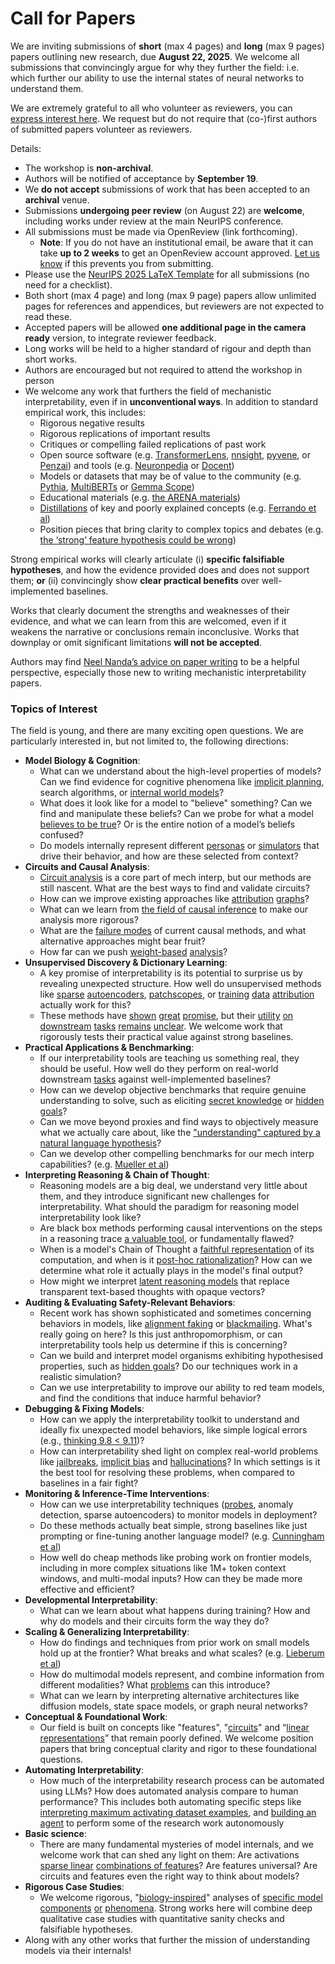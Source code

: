 # Call for Papers
We are inviting submissions of **short** (max 4 pages) and **long** (max 9 pages) papers outlining new research, due **August 22, 2025**. We welcome all submissions that convincingly argue for why they further the field: i.e. which further our ability to use the internal states of neural networks to understand them. 

We are extremely grateful to all who volunteer as reviewers, you can [express interest here](https://www.google.com/url?q=https://docs.google.com/forms/d/e/1FAIpQLSdiw1SJllzoTz_nqzDTzTOGb9DV3W_truQyh-WvYj_QGIi7Mg/viewform?usp%3Ddialog&sa=D&source=editors&ust=1752750502813683&usg=AOvVaw2lDpvkqTm7EPyoJaUsohYG). We request but do not require that (co-)first authors of submitted papers volunteer as reviewers. 

Details: 
* The workshop is **non-archival**.
* Authors will be notified of acceptance by **September 19**.
* We **do not accept** submissions of work that has been accepted to an **archival** venue.
* Submissions **undergoing peer review** (on August 22) are **welcome**, including works under review at the main NeurIPS conference.
* All submissions must be made via OpenReview (link forthcoming).
  * **Note**: If you do not have an institutional email, be aware that it can take **up to 2 weeks** to get an OpenReview account approved. [Let us know](mailto:neurips2025@mechinterpworkshop.com) if this prevents you from submitting.
* Please use the [NeurIPS 2025 LaTeX Template](https://www.google.com/url?q=https://media.neurips.cc/Conferences/NeurIPS2025/Styles.zip&sa=D&source=editors&ust=1752750502815367&usg=AOvVaw0cz8-6j9WVPV0DFhwdYp4f) for all submissions (no need for a checklist).
* Both short (max 4 page) and long (max 9 page) papers allow unlimited pages for references and appendices, but reviewers are not expected to read these.
* Accepted papers will be allowed **one additional page in the camera ready** version, to integrate reviewer feedback.
* Long works will be held to a higher standard of rigour and depth than short works.
* Authors are encouraged but not required to attend the workshop in person
* We welcome any work that furthers the field of mechanistic interpretability, even if in **unconventional ways**. In addition to standard empirical work, this includes:
  * Rigorous negative results
  * Rigorous replications of important results
  * Critiques or compelling failed replications of past work
  * Open source software (e.g. [TransformerLens](https://www.google.com/url?q=https://github.com/neelnanda-io/TransformerLens&sa=D&source=editors&ust=1752750502816883&usg=AOvVaw0oF3eeYPFpGHwxC4sQBonZ), [nnsight](https://www.google.com/url?q=https://github.com/ndif-team/nnsight&sa=D&source=editors&ust=1752750502817044&usg=AOvVaw13I9wTLpNVUIPn8-YveSUd), [pyvene](https://www.google.com/url?q=https://github.com/stanfordnlp/pyvene/tree/main/pyvene/models/mlp&sa=D&source=editors&ust=1752750502817159&usg=AOvVaw2x32Tm-jO5m_G9t_et96Mu), or [Penzai](https://www.google.com/url?q=https://github.com/google-deepmind/penzai&sa=D&source=editors&ust=1752750502817297&usg=AOvVaw1nV5zJqUrhduNWlOtT4juA)) and tools (e.g. [Neuronpedia](https://www.google.com/url?q=http://neuronpedia.org&sa=D&source=editors&ust=1752750502817439&usg=AOvVaw2gIaaYKUuuztpOjLJvMkzH) or [Docent](https://www.google.com/url?q=https://transluce.org/introducing-docent&sa=D&source=editors&ust=1752750502817554&usg=AOvVaw2WfVz4ccrEnw_-_diC2Gk1))
  * Models or datasets that may be of value to the community (e.g. [Pythia](https://www.google.com/url?q=https://arxiv.org/abs/2304.01373&sa=D&source=editors&ust=1752750502817747&usg=AOvVaw3BPp9wrLCjOMF4l3zyDuyi), [MultiBERTs](https://www.google.com/url?q=https://arxiv.org/abs/2106.16163&sa=D&source=editors&ust=1752750502817857&usg=AOvVaw28trmGuSAnJKSMbY2f7Voe) or [Gemma Scope](https://www.google.com/url?q=https://arxiv.org/abs/2408.05147&sa=D&source=editors&ust=1752750502818000&usg=AOvVaw3PiC2uavsqN3cn3sw_43jH))
  * Educational materials (e.g. [the ARENA materials](https://www.google.com/url?q=https://arena3-chapter1-transformer-interp.streamlit.app/&sa=D&source=editors&ust=1752750502818247&usg=AOvVaw1ekRgUfI5qprJIDDhs6ZEA))
  * [Distillations](https://www.google.com/url?q=https://distill.pub/2017/research-debt/&sa=D&source=editors&ust=1752750502818393&usg=AOvVaw3QQ7f1idMLODZygfwTIJ1t) of key and poorly explained concepts (e.g. [Ferrando et al](https://www.google.com/url?q=https://arxiv.org/abs/2405.00208&sa=D&source=editors&ust=1752750502818550&usg=AOvVaw14KtiNysD7TgqXGRQKRJEN))
  * Position pieces that bring clarity to complex topics and debates (e.g. [the ‘strong’ feature hypothesis could be wrong](https://www.google.com/url?q=https://www.alignmentforum.org/posts/tojtPCCRpKLSHBdpn/the-strong-feature-hypothesis-could-be-wrong&sa=D&source=editors&ust=1752750502818824&usg=AOvVaw0R7TGre599Cwmqq8cdrGVJ))

Strong empirical works will clearly articulate (i) **specific falsifiable hypotheses**, and how the evidence provided does and does not support them; **or** (ii) convincingly show **clear practical benefits** over well-implemented baselines. 

Works that clearly document the strengths and weaknesses of their evidence, and what we can learn from this are welcomed, even if it weakens the narrative or conclusions remain inconclusive. Works that downplay or omit significant limitations **will not be accepted**. 

Authors may find [Neel Nanda’s advice on paper writing](https://www.google.com/url?q=https://www.alignmentforum.org/posts/eJGptPbbFPZGLpjsp/highly-opinionated-advice-on-how-to-write-ml-papers&sa=D&source=editors&ust=1752750502819983&usg=AOvVaw3EfPhyy-lpPhZlhxhBK14a) to be a helpful perspective, especially those new to writing mechanistic interpretability papers. 
### Topics of Interest
The field is young, and there are many exciting open questions. We are particularly interested in, but not limited to, the following directions: 
* **Model Biology & Cognition**:
  * What can we understand about the high-level properties of models? Can we find evidence for cognitive phenomena like [implicit planning](https://www.google.com/url?q=https://transformer-circuits.pub/2025/attribution-graphs/biology.html%23dives-poems&sa=D&source=editors&ust=1752750502820782&usg=AOvVaw3xUNTM6caSRZuZZ_s_qgoP), search algorithms, or [internal world models](https://www.google.com/url?q=https://arxiv.org/abs/2210.13382&sa=D&source=editors&ust=1752750502820948&usg=AOvVaw3cdNz8zzFYmAa_-RD8C6nf)?
  * What does it look like for a model to "believe" something? Can we find and manipulate these beliefs? Can we probe for what a model [believes to be true](https://www.google.com/url?q=https://arxiv.org/abs/2310.06824&sa=D&source=editors&ust=1752750502821204&usg=AOvVaw1HnhtKfa5JoR110vMvlnMd)? Or is the entire notion of a model’s beliefs confused?
  * Do models internally represent different [personas](https://www.google.com/url?q=https://arxiv.org/abs/2406.12094&sa=D&source=editors&ust=1752750502821423&usg=AOvVaw18o9Nznq3eerdEWMCVOVa1) or [simulators](https://www.google.com/url?q=https://www.nature.com/articles/s41586-023-06647-8&sa=D&source=editors&ust=1752750502821561&usg=AOvVaw0RnEUZdi21wyLMfFjy0i1n) that drive their behavior, and how are these selected from context?
* **Circuits and Causal Analysis**:
  * [Circuit analysis](https://www.google.com/url?q=https://distill.pub/2020/circuits/zoom-in/&sa=D&source=editors&ust=1752750502821862&usg=AOvVaw1G8CPbU6IM30RUaWx70qf_) is a core part of mech interp, but our methods are still nascent. What are the best ways to find and validate circuits?
  * How can we improve existing approaches like [attribution](https://www.google.com/url?q=https://arxiv.org/abs/2406.11944&sa=D&source=editors&ust=1752750502822312&usg=AOvVaw2cIhjIgT_jKXSzYw98pY2n) [graphs](https://www.google.com/url?q=https://transformer-circuits.pub/2025/attribution-graphs/methods.html&sa=D&source=editors&ust=1752750502822492&usg=AOvVaw2oGVyFEX3SdAJkEprp2swP)?
  * What can we learn from [the field of causal inference](https://www.google.com/url?q=https://arxiv.org/abs/2407.04690&sa=D&source=editors&ust=1752750502822676&usg=AOvVaw3Zf-KaQ4YSQW51al9_odzm) to make our analysis more rigorous?
  * What are the [failure modes](https://www.google.com/url?q=https://arxiv.org/abs/2307.15771&sa=D&source=editors&ust=1752750502822888&usg=AOvVaw0KrXwgo4zQAdpoF7DrxLgV) of current causal methods, and what alternative approaches might bear fruit?
  * How far can we push [weight-based](https://www.google.com/url?q=https://arxiv.org/abs/2301.05217&sa=D&source=editors&ust=1752750502823118&usg=AOvVaw1csepn8b-wahPjKwuMnloo) [analysis](https://www.google.com/url?q=https://arxiv.org/abs/2410.08417&sa=D&source=editors&ust=1752750502823212&usg=AOvVaw2550v2LUat3QQwDe12BlP1)?
* **Unsupervised Discovery & Dictionary Learning**:
  * A key promise of interpretability is its potential to surprise us by revealing unexpected structure. How well do unsupervised methods like [sparse](https://www.google.com/url?q=https://arxiv.org/abs/2103.15949&sa=D&source=editors&ust=1752750502823534&usg=AOvVaw10uWb1HnDkxo53uK61P0gc) [autoencoders](https://www.google.com/url?q=https://transformer-circuits.pub/2023/monosemantic-features&sa=D&source=editors&ust=1752750502823640&usg=AOvVaw1TBgL3E5x6abCK71wi8dbJ), [patch](https://www.google.com/url?q=https://arxiv.org/abs/2401.06102&sa=D&source=editors&ust=1752750502823742&usg=AOvVaw1XfNDL5KI-kJBN-njRPMS8)[scopes](https://www.google.com/url?q=https://arxiv.org/abs/2403.10949v2&sa=D&source=editors&ust=1752750502823812&usg=AOvVaw2hpXNkaygBATJTklBL9Vgo), or [training](https://www.google.com/url?q=https://proceedings.mlr.press/v70/koh17a?ref%3Dhttps://githubhelp.com&sa=D&source=editors&ust=1752750502823918&usg=AOvVaw17EUZggjlCxqPBw9hVLugO) [data](https://www.google.com/url?q=https://arxiv.org/abs/2308.03296&sa=D&source=editors&ust=1752750502824040&usg=AOvVaw3DczZ-Wqg2vgEMWKq9uoQ7) [attribution](https://www.google.com/url?q=https://arxiv.org/abs/2205.11482&sa=D&source=editors&ust=1752750502824196&usg=AOvVaw2AOagU9FXB4hw2W-13Exod) actually work for this?
  * These methods have [shown](https://www.google.com/url?q=https://transformer-circuits.pub/2024/scaling-monosemanticity/index.html&sa=D&source=editors&ust=1752750502824413&usg=AOvVaw2Wlf4HoyAG4LVF0dVhofcD) [great](https://www.google.com/url?q=https://transformer-circuits.pub/2025/attribution-graphs/biology.html&sa=D&source=editors&ust=1752750502824532&usg=AOvVaw0THOZMBLia1NvTIEJToMU1) [promise](https://www.google.com/url?q=https://arxiv.org/abs/2503.10965&sa=D&source=editors&ust=1752750502824621&usg=AOvVaw3UH7PiQ9owzpuO3lWhhg4L), but their [utility](https://www.google.com/url?q=https://arxiv.org/abs/2502.16681&sa=D&source=editors&ust=1752750502824711&usg=AOvVaw22jnm3ZIBGTAqVK4JfmZsx) [on](https://www.google.com/url?q=https://www.tilderesearch.com/blog/sieve&sa=D&source=editors&ust=1752750502824809&usg=AOvVaw2AFI_PAsr4CxeX0j-hFHpP) [downstream](https://www.google.com/url?q=https://arxiv.org/abs/2501.17148&sa=D&source=editors&ust=1752750502824899&usg=AOvVaw2xDSynuNC6HZoXAGrvJ2Y4) [tasks](https://www.google.com/url?q=https://transformer-circuits.pub/2024/features-as-classifiers/index.html&sa=D&source=editors&ust=1752750502825011&usg=AOvVaw3yYBE5MCcc51ljOiyp112K) [remains](https://www.google.com/url?q=https://arxiv.org/abs/2502.04382&sa=D&source=editors&ust=1752750502825097&usg=AOvVaw0o1VFTBI-Tbdpq2zMVKHGA) [unclear](https://www.google.com/url?q=https://www.alignmentforum.org/posts/4uXCAJNuPKtKBsi28/negative-results-for-saes-on-downstream-tasks&sa=D&source=editors&ust=1752750502825210&usg=AOvVaw0PBbsP4_XhZLGevTKcm5zZ). We welcome work that rigorously tests their practical value against strong baselines.
* **Practical Applications & Benchmarking**:
  * If our interpretability tools are teaching us something real, they should be useful. How well do they perform on real-world downstream [tasks](https://www.google.com/url?q=https://www.lesswrong.com/posts/wGRnzCFcowRCrpX4Y/downstream-applications-as-validation-of-interpretability&sa=D&source=editors&ust=1752750502825638&usg=AOvVaw2yegNMcnrpGO06Sf0-Zrsb) against well-implemented baselines?
  * How can we develop objective benchmarks that require genuine understanding to solve, such as eliciting [secret knowledge](https://www.google.com/url?q=https://arxiv.org/abs/2505.14352&sa=D&source=editors&ust=1752750502825905&usg=AOvVaw0HEmLrTUI-LZWlyUro6hra) or [hidden goals](https://www.google.com/url?q=https://arxiv.org/abs/2503.10965&sa=D&source=editors&ust=1752750502826035&usg=AOvVaw2GNJGI6AXmV_cxSWne7vNJ)?
  * Can we move beyond proxies and find ways to objectively measure what we actually care about, like the ["understanding" captured by a natural language hypothesis](https://www.google.com/url?q=https://arxiv.org/abs/2502.04382&sa=D&source=editors&ust=1752750502826327&usg=AOvVaw33ne-xIxu5zUb8NNhAbPR1)?
  * Can we develop other compelling benchmarks for our mech interp capabilities? (e.g. [Mueller et al](https://www.google.com/url?q=https://arxiv.org/abs/2504.13151&sa=D&source=editors&ust=1752750502826520&usg=AOvVaw1yEuGCD1wTHI2sZu6Z_cep))
* **Interpreting Reasoning & Chain of Thought**:
  * Reasoning models are a big deal, we understand very little about them, and they introduce significant new challenges for interpretability. What should the paradigm for reasoning model interpretability look like?
  * Are black box methods performing causal interventions on the steps in a reasoning trace [a valuable tool](https://www.google.com/url?q=https://arxiv.org/abs/2506.19143&sa=D&source=editors&ust=1752750502827035&usg=AOvVaw31LCpxm3DAHM6TS9yLT-hn), or fundamentally flawed?
  * When is a model's Chain of Thought a [faithful representation](https://www.google.com/url?q=https://arxiv.org/abs/2305.04388&sa=D&source=editors&ust=1752750502827228&usg=AOvVaw3euj5FI9n_dzr99jUssR_r) of its computation, and when is it [post-hoc rationalization](https://www.google.com/url?q=https://arxiv.org/abs/2503.08679&sa=D&source=editors&ust=1752750502827358&usg=AOvVaw2J6YDbmmogSh24Y3zgLBxz)? How can we determine what role it actually plays in the model's final output?
  * How might we interpret [latent reasoning models](https://www.google.com/url?q=https://arxiv.org/abs/2412.06769&sa=D&source=editors&ust=1752750502827588&usg=AOvVaw36Kw9mxn6LNHpjh8iTCRyr) that replace transparent text-based thoughts with opaque vectors?
* **Auditing & Evaluating Safety-Relevant Behaviors**:
  * Recent work has shown sophisticated and sometimes concerning behaviors in models, like [alignment faking](https://www.google.com/url?q=https://arxiv.org/abs/2412.14093&sa=D&source=editors&ust=1752750502828114&usg=AOvVaw1bbpxC3c2jx5um6LnVvKyQ) or [blackmailing](https://www.google.com/url?q=https://www.anthropic.com/research/agentic-misalignment&sa=D&source=editors&ust=1752750502828288&usg=AOvVaw32gswuviaUiW7Rdk6hkD9M). What's really going on here? Is this just anthropomorphism, or can interpretability tools help us determine if this is concerning?
  * Can we build and interpret model organisms exhibiting hypothesised properties, such as [hidden goals](https://www.google.com/url?q=https://arxiv.org/abs/2503.10965&sa=D&source=editors&ust=1752750502828617&usg=AOvVaw0kZ2keC0q9qsTqcjdpOLa5)? Do our techniques work in a realistic simulation?
  * Can we use interpretability to improve our ability to red team models, and find the conditions that induce harmful behavior?
* **Debugging & Fixing Models**:
  * How can we apply the interpretability toolkit to understand and ideally fix unexpected model behaviors, like simple logical errors (e.g., [thinking 9.8 < 9.11](https://www.google.com/url?q=https://transluce.org/observability-interface&sa=D&source=editors&ust=1752750502829147&usg=AOvVaw1G6ArhEjDFZWvVdK6iwQhp))?
  * How can interpretability shed light on complex real-world problems like [jailbreaks](https://www.google.com/url?q=https://transformer-circuits.pub/2025/attribution-graphs/biology.html%23dives-jailbreak&sa=D&source=editors&ust=1752750502829362&usg=AOvVaw3-TrcSCkNHzrYPW8uRbtEU), [implicit bias](https://www.google.com/url?q=https://arxiv.org/abs/2506.10922&sa=D&source=editors&ust=1752750502829465&usg=AOvVaw1ijnSzVAOtH9dhRUX2nk3j) and [hallucinations](https://www.google.com/url?q=https://arxiv.org/abs/2411.14257&sa=D&source=editors&ust=1752750502829563&usg=AOvVaw2pyV7uB1T5PgF6aZQ6Px6C)? In which settings is it the best tool for resolving these problems, when compared to baselines in a fair fight?
* **Monitoring & Inference-Time Interventions**:
  * How can we use interpretability techniques ([probes](https://www.google.com/url?q=https://arxiv.org/abs/2102.12452&sa=D&source=editors&ust=1752750502829969&usg=AOvVaw2_f2ggZ1Q2nVDQmWuvVvDU), anomaly detection, sparse autoencoders) to monitor models in deployment?
  * Do these methods actually beat simple, strong baselines like just prompting or fine-tuning another language model? (e.g. [Cunningham et al](https://www.google.com/url?q=https://alignment.anthropic.com/2025/cheap-monitors/&sa=D&source=editors&ust=1752750502830360&usg=AOvVaw2Rx_5OAXbaBaos1Iv-jmNo))
  * How well do cheap methods like probing work on frontier models, including in more complex situations like 1M+ token context windows, and multi-modal inputs? How can they be made more effective and efficient?
* **Developmental Interpretability**:
  * What can we learn about what happens during training? How and why do models and their circuits form the way they do?
* **Scaling & Generalizing Interpretability**:
  * How do findings and techniques from prior work on small models hold up at the frontier? What breaks and what scales? (e.g. [Lieberum et al](https://www.google.com/url?q=https://arxiv.org/abs/2307.09458&sa=D&source=editors&ust=1752750502831187&usg=AOvVaw0ZBq0mEEU4iqGRhrDj6H22))
  * How do multimodal models represent, and combine information from different modalities? What [problems](https://www.google.com/url?q=https://openreview.net/pdf?id%3DVUhRdZp8ke&sa=D&source=editors&ust=1752750502831419&usg=AOvVaw1IaKxsHHFjoC1sY-4iPaQe) can this introduce?
  * What can we learn by interpreting alternative architectures like diffusion models, state space models, or graph neural networks?
* **Conceptual & Foundational Work**:
  * Our field is built on concepts like "features", "[circuits](https://www.google.com/url?q=https://distill.pub/2020/circuits/zoom-in/&sa=D&source=editors&ust=1752750502831883&usg=AOvVaw2JyCfHdbygXDRpFeqotH9R)" and “[linear representations](https://www.google.com/url?q=https://transformer-circuits.pub/2024/july-update/index.html%23linear-representations&sa=D&source=editors&ust=1752750502832067&usg=AOvVaw2Tn39mbwG5X1171d4mQ90n)” that remain poorly defined. We welcome position papers that bring conceptual clarity and rigor to these foundational questions.
* **Automating Interpretability**:
  * How much of the interpretability research process can be automated using LLMs? How does automated analysis compare to human performance? This includes both automating specific steps like [interpreting maximum activating dataset examples](https://www.google.com/url?q=https://openaipublic.blob.core.windows.net/neuron-explainer/paper/index.html&sa=D&source=editors&ust=1752750502832717&usg=AOvVaw2zpAym26YRngadtLmXL8lm), and [building an agent](https://www.google.com/url?q=https://arxiv.org/abs/2404.14394&sa=D&source=editors&ust=1752750502832873&usg=AOvVaw0Kky6djB-rxE76KHg6N8Ag) to perform some of the research work autonomously
* **Basic science**:
  * There are many fundamental mysteries of model internals, and we welcome work that can shed any light on them: Are activations [sparse linear](https://www.google.com/url?q=https://arxiv.org/abs/1601.03764&sa=D&source=editors&ust=1752750502833431&usg=AOvVaw2B6zk7dXPU6n9gDJBWRYmr) [combinations of features](https://www.google.com/url?q=https://transformer-circuits.pub/2022/toy_model/index.html&sa=D&source=editors&ust=1752750502833650&usg=AOvVaw0C4iGUXY_AzIqw8OYiX_I2)? Are features universal? Are circuits and features even the right way to think about models?
* **Rigorous Case Studies**:
  * We welcome rigorous, "[biology-inspired](https://www.google.com/url?q=https://distill.pub/2020/circuits/curve-circuits/&sa=D&source=editors&ust=1752750502834080&usg=AOvVaw01QVhjAejc_QORjpFBfJRq)" analyses of [specific model](https://www.google.com/url?q=https://arxiv.org/abs/2310.04625&sa=D&source=editors&ust=1752750502834265&usg=AOvVaw3PaGV107p_gYBOgZucwAG3) [components](https://www.google.com/url?q=https://transformer-circuits.pub/2024/scaling-monosemanticity/index.html&sa=D&source=editors&ust=1752750502834415&usg=AOvVaw1aHVly8Lawry4HDrBAhAYr) [or](https://www.google.com/url?q=https://arxiv.org/abs/2305.01610&sa=D&source=editors&ust=1752750502834526&usg=AOvVaw1p3CYnueMwHhi7gjQgGaZ4) [phenomena](https://www.google.com/url?q=https://arxiv.org/abs/2306.09346&sa=D&source=editors&ust=1752750502834644&usg=AOvVaw1UA289F17eadvmnqRa4cLo). Strong works here will combine deep qualitative case studies with quantitative sanity checks and falsifiable hypotheses.
* Along with any other works that further the mission of understanding models via their internals!